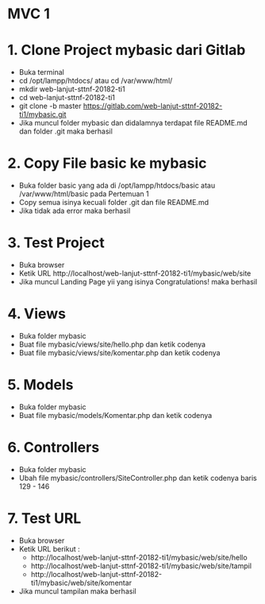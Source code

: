 # MVC 1

# 1. Clone Project mybasic dari Gitlab

- Buka terminal
- cd /opt/lampp/htdocs/ atau cd /var/www/html/
- mkdir web-lanjut-sttnf-20182-ti1
- cd web-lanjut-sttnf-20182-ti1
- git clone -b master https://gitlab.com/web-lanjut-sttnf-20182-ti1/mybasic.git
- Jika muncul folder mybasic dan didalamnya terdapat file README.md dan folder .git maka berhasil

# 2. Copy File basic ke mybasic

- Buka folder basic yang ada di /opt/lampp/htdocs/basic atau /var/www/html/basic pada Pertemuan 1
- Copy semua isinya kecuali folder .git dan file README.md
- Jika tidak ada error maka berhasil

# 3. Test Project

- Buka browser
- Ketik URL http://localhost/web-lanjut-sttnf-20182-ti1/mybasic/web/site
- Jika muncul Landing Page yii yang isinya Congratulations! maka berhasil

# 4. Views
- Buka folder mybasic
- Buat file mybasic/views/site/hello.php dan ketik codenya
- Buat file mybasic/views/site/komentar.php dan ketik codenya

# 5. Models
- Buka folder mybasic
- Buat file mybasic/models/Komentar.php dan ketik codenya

# 6. Controllers
- Buka folder mybasic
- Ubah file mybasic/controllers/SiteController.php dan ketik codenya baris 129 - 146

# 7. Test URL
- Buka browser
- Ketik URL berikut :
    - http://localhost/web-lanjut-sttnf-20182-ti1/mybasic/web/site/hello
    - http://localhost/web-lanjut-sttnf-20182-ti1/mybasic/web/site/tampil
    - http://localhost/web-lanjut-sttnf-20182-ti1/mybasic/web/site/komentar
- Jika muncul tampilan maka berhasil